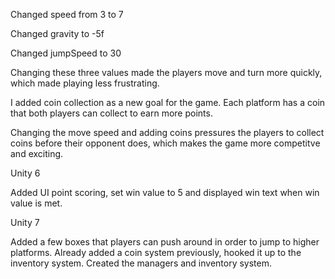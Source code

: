 Changed speed from 3 to 7

Changed gravity to -5f

Changed jumpSpeed to 30

Changing these three values made the players move and turn more quickly, which made playing less frustrating.

I added coin collection as a new goal for the game. Each platform has a coin that both players can collect to earn more points.

Changing the move speed and adding coins pressures the players to collect coins before their opponent does, which makes the game more competitve and exciting. 


Unity 6

Added UI point scoring, set win value to 5 and displayed win text when win value is met.

Unity 7

Added a few boxes that players can push around in order to jump to higher platforms.
Already added a coin system previously, hooked it up to the inventory system.
Created the managers and inventory system.

